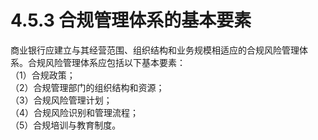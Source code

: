 # 4.5.3 合规管理体系的基本要素

商业银行应建立与其经营范围、组织结构和业务规模相适应的合规风险管理体<br />
    系。合规风险管理体系应包括以下基本要素：<br />
    （1）合规政策；<br />
    （2）合规管理部门的组织结构和资源；<br />
    （3）合规风险管理计划；<br />
    （4）合规风险识别和管理流程；<br />
  （5）合规培训与教育制度。